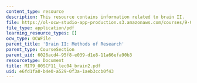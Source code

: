 ```yaml
---
content_type: resource
description: This resource contains information related to brain II.
file: https://ol-ocw-studio-app-production.s3.amazonaws.com/courses/9-00sc-introduction-to-psychology-fall-2011/e6fd1fa0b4e0a5290f3a1aeb3ccb0f43_MIT9_00SCF11_lec04_brain2.pdf
file_type: application/pdf
learning_resource_types: []
ocw_type: OCWFile
parent_title: 'Brain II: Methods of Research'
parent_type: CourseSection
parent_uid: 6026acd4-95f8-e039-d1e8-11a66efa90b3
resourcetype: Document
title: MIT9_00SCF11_lec04_brain2.pdf
uid: e6fd1fa0-b4e0-a529-0f3a-1aeb3ccb0f43
---
```

